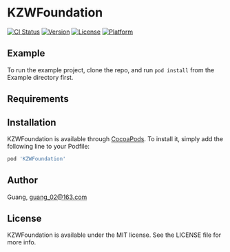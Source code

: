 # KZWFoundation

[![CI Status](https://img.shields.io/travis/Guang/KZWFoundation.svg?style=flat)](https://travis-ci.org/Guang/KZWFoundation)
[![Version](https://img.shields.io/cocoapods/v/KZWFoundation.svg?style=flat)](https://cocoapods.org/pods/KZWFoundation)
[![License](https://img.shields.io/cocoapods/l/KZWFoundation.svg?style=flat)](https://cocoapods.org/pods/KZWFoundation)
[![Platform](https://img.shields.io/cocoapods/p/KZWFoundation.svg?style=flat)](https://cocoapods.org/pods/KZWFoundation)

## Example

To run the example project, clone the repo, and run `pod install` from the Example directory first.

## Requirements

## Installation

KZWFoundation is available through [CocoaPods](https://cocoapods.org). To install
it, simply add the following line to your Podfile:

```ruby
pod 'KZWFoundation'
```

## Author

Guang, guang_02@163.com

## License

KZWFoundation is available under the MIT license. See the LICENSE file for more info.
